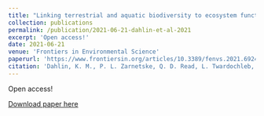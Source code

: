 ```yaml
---
title: "Linking terrestrial and aquatic biodiversity to ecosystem function across scales, trophic levels, and realms"
collection: publications
permalink: /publication/2021-06-21-dahlin-et-al-2021
excerpt: 'Open access!'
date: 2021-06-21
venue: 'Frontiers in Environmental Science'
paperurl: 'https://www.frontiersin.org/articles/10.3389/fenvs.2021.692401/full'
citation: 'Dahlin, K. M., P. L. Zarnetske, Q. D. Read, L. Twardochleb, A. G. Kamoske, K. S. Cheruvelil, and P. A. Soranno. 2021. Linking terrestrial and aquatic biodiversity to ecosystem function across scales, trophic levels, and realms. Frontiers in Environmental Science, 9, 217. DOI:10.3389/fenvs.2021.692401.'
---
```

Open access!

[Download paper here](https://www.frontiersin.org/articles/10.3389/fenvs.2021.692401/full)
